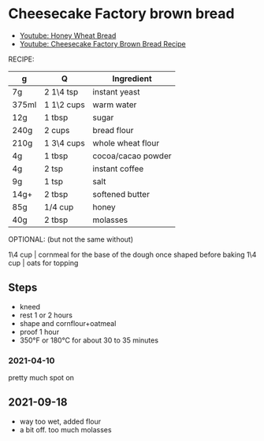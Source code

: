 # Cheesecake Factory brown bread

- [Youtube: Honey Wheat Bread](https://www.youtube.com/watch?v=bOJrk9SXEc8)
- [Youtube: Cheesecake Factory Brown Bread Recipe](https://www.youtube.com/watch?v=yOXDDMPq4rs)


RECIPE:

g | Q | Ingredient
--- | --- | ---
7g | 2 1\4 tsp | instant yeast
375ml | 1 1\2 cups | warm water 
12g | 1 tbsp | sugar
240g | 2 cups | bread flour 
210g | 1 3\4 cups | whole wheat flour
4g | 1 tbsp | cocoa/cacao powder 
4g | 2 tsp | instant coffee
9g | 1 tsp | salt
14g+ | 2 tbsp | softened butter
85g | 1/4 cup | honey
40g | 2 tbsp | molasses

OPTIONAL: (but not the same without)

1\4 cup | cornmeal for the base of the dough once shaped before baking
1\4 cup | oats for topping 

## Steps
- kneed
- rest 1 or 2 hours
- shape and cornflour+oatmeal
- proof 1 hour
- 350°F or 180°C for about 30 to 35 minutes

### 2021-04-10
pretty much spot on

## 2021-09-18
- way too wet, added flour
- a bit off. too much molasses